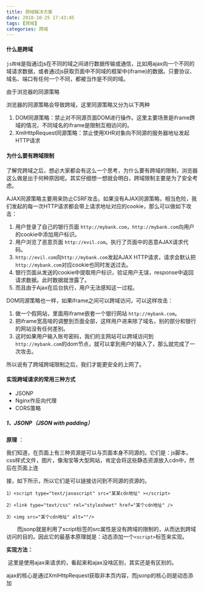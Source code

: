 ```yaml
---
title: 跨域解决方案
date: 2018-10-25 17:43:45
tags: [跨域]
categories: 跨域
---
```


#### 什么是跨域

`js跨域`是指通过js在不同的域之间进行数据传输或通信，比如用ajax向一个不同的域请求数据，或者通过js获取页面中不同域的框架中(iframe)的数据。只要协议、域名、端口有任何一个不同，都被当作是不同的域。

由于浏览器的同源策略

浏览器的同源策略会导致跨域，这里同源策略又分为以下两种

1. DOM同源策略：禁止对不同源页面DOM进行操作。这里主要场景是iframe跨域的情况，不同域名的iframe是限制互相访问的。
2. XmlHttpRequest同源策略：禁止使用XHR对象向不同源的服务器地址发起HTTP请求

<!--more-->

####  为什么要有跨域限制

了解完跨域之后，想必大家都会有这么一个思考，为什么要有跨域的限制，浏览器这么做是出于何种原因呢。其实仔细想一想就会明白，跨域限制主要是为了安全考虑。

AJAX同源策略主要用来防止CSRF攻击。如果没有AJAX同源策略，相当危险，我们发起的每一次HTTP请求都会带上请求地址对应的cookie，那么可以做如下攻击：

1. 用户登录了自己的银行页面 `http://mybank.com`，`http://mybank.com`向用户的cookie中添加用户标识。
2. 用户浏览了恶意页面 `http://evil.com`。执行了页面中的恶意AJAX请求代码。
3. `http://evil.com`向`http://mybank.com`发起AJAX HTTP请求，请求会默认把`http://mybank.com`对应cookie也同时发送过去。
4. 银行页面从发送的cookie中提取用户标识，验证用户无误，response中返回请求数据。此时数据就泄露了。
5. 而且由于Ajax在后台执行，用户无法感知这一过程。

DOM同源策略也一样，如果iframe之间可以跨域访问，可以这样攻击：

1. 做一个假网站，里面用iframe嵌套一个银行网站 `http://mybank.com`。
2. 把iframe宽高啥的调整到页面全部，这样用户进来除了域名，别的部分和银行的网站没有任何差别。
3. 这时如果用户输入账号密码，我们的主网站可以跨域访问到`http://mybank.com`的dom节点，就可以拿到用户的输入了，那么就完成了一次攻击。

所以说有了跨域跨域限制之后，我们才能更安全的上网了。

#### 实现跨域请求的常用三种方式

- JSONP
- Nginx作反向代理
- CORS策略

##### 1、JSONP（JSON with padding）

**原理** ：

​      我们知道，在页面上有三种资源是可以与页面本身不同源的。它们是：js脚本，css样式文件，图片，像淘宝等大型网站，肯定会将这些静态资源放入cdn中，然后在页面上连

接，如下所示，所以它们是可以链接访问到不同源的资源的。

`1）<script type="text/javascript" src="某某cdn地址" ></script>`

`2）<link type="text/css" rel="stylesheet" href="某个cdn地址" />`

`3）<img src="某个cdn地址" alt=""/>`

　　而jsonp就是利用了script标签的src属性是没有跨域的限制的，从而达到跨域访问的目的。因此它的最基本原理就是：动态添加一个`<script>`标签来实现。

 

**实现方法：**

​    这里是使用ajax来请求的，看起来和ajax没啥区别，其实还是有区别的。

​    ajax的核心是通过XmlHttpRequest获取非本页内容，而jsonp的核心则是动态添加<script>标签来调用服务器提供的js脚本。

```
$.ajax({  
        url:"http://crossdomain.com/services.php",  
        dataType:'jsonp',  
        data:'',  
        jsonp:'callback',  
        success:function(result) {  
            // some code
        }  
    });  
```



上面的代中，callback是必须的，callback是什么值要跟后台拿。获取到的jsonp数据格式如下：

```
flightHandler({
    "code": "CA1998",
    "price": 1780,
    "tickets": 5
});
```

jsonp的全称为json with padding，上面的数据中，flightHandler就是那个padding.

 

 **JSONP的不足之处：**

　　1. 只能使用get方法，不能使用post方法：

　　我们知道 script，link, img 等等标签引入外部资源，都是 get 请求的，那么就决定了 jsonp 一定是 get 的。但有时候我们使用的 post 请求也成功，为啥呢？这是因为当我们指定dataType:'jsonp',不论你指定：type:"post" 或者type:"get"，其实质上进行的都是 get 请求！

　　2. 没有关于 JSONP 调用的错误处理。如果动态脚本插入有效，就执行调用；如果无效，就静默失败。失败是没有任何提示的。例如，不能从服务器捕捉到 404 错误，也不能取消或重新开始请求。不过，等待一段时间还没有响应的话，就不用理它了。



##### 2、Nginx

nginx作为反向代理服务器，就是把http请求转发到另一个或者一些服务器上。通过把本地一个url前缀映射到要跨域访问的web服务器上，就可以实现跨域访问。对于浏览器来说，访问的就是同源服务器上的一个url。而nginx通过检测url前缀，把http请求转发到后面真实的物理服务器。并通过rewrite命令把前缀再去掉。这样真实的服务器就可以正确处理请求，并且并不知道这个请求是来自代理服务器的



##### 3、CORS策略

**原理：**

​     CORS是一个W3C标准，全称是"跨域资源共享"（Cross-origin resource sharing）。它允许浏览器向跨源服务器，发出`XMLHttpRequest`请求，从而克服了AJAX只能同源使用的限制。它为**Web服务器定义了一种方式**，允许网页从不同的域访问其资源.

　　CORS系统定义了一种浏览器和服务器交互的方式来确定是否允许跨域请求。 它是一个妥协，有更大的灵活性，但比起简单地允许所有这些的要求来说更加安全。

 

**实现方法：**

　　CORS需要浏览器和服务器同时支持。目前，所有浏览器都支持该功能，IE浏览器不能低于IE10。

　　整个CORS通信过程，都是浏览器自动完成，不需要用户参与。对于开发者来说，CORS通信与同源的AJAX通信没有差别，代码完全一样。浏览器一旦发现AJAX请求跨源，就会自动添加一些附加的头信息，有时还会多出一次附加的请求，但用户不会有感觉。

   

前端方面

以前我们使用Ajax，代码类似于如下的方式：

```
var xhr = new XMLHttpRequest(); 
xhr.open("GET", "/hfahe", true); 
xhr.send(); 
// 这里的“/hfahe”是本域的相对路径。
```

如果我们要使用CORS，相关Ajax代码可能如下所示：

```
var xhr = new XMLHttpRequest(); 
xhr.open("GET", "http://blog.csdn.net/hfahe", true); 
xhr.send(); 
// 请注意，代码与之前的区别就在于相对路径换成了其他域的绝对路径，也就是你要跨域访问的接口地址。
```

 

服务器方面
服务器端对于CORS的支持，主要就是通过设置Access-Control-Allow-Origin来进行的。如果浏览器检测到相应的设置，就可以允许Ajax进行跨域的访问。

 

**CORS策略的优缺点：**

　　**优点：**



　　　　1、CORS支持所有类型的HTTP请求。

　　　　2、 使用CORS，开发者可以使用普通的XMLHttpRequest发起请求和获得数据，比起JSONP有更好的错误处理。

　　**缺点：** 兼容性方面相对差一点，ie10或以上才支持



